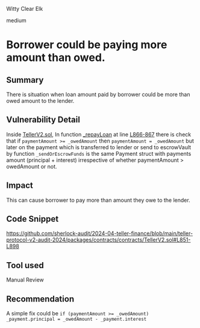 Witty Clear Elk

medium

# Borrower could be paying more amount than owed.

## Summary
There is situation when loan amount paid by borrower could be more than owed amount to the lender.

## Vulnerability Detail
Inside [TellerV2.sol](https://github.com/sherlock-audit/2024-04-teller-finance/blob/main/teller-protocol-v2-audit-2024/packages/contracts/contracts/TellerV2.sol), In function [_repayLoan](https://github.com/sherlock-audit/2024-04-teller-finance/blob/main/teller-protocol-v2-audit-2024/packages/contracts/contracts/TellerV2.sol#L851-L898) at line [L866-867](https://github.com/sherlock-audit/2024-04-teller-finance/blob/main/teller-protocol-v2-audit-2024/packages/contracts/contracts/TellerV2.sol#L866-L867) there is check that 
if `paymentAmount >= _owedAmount` then  `paymentAmount = _owedAmount` but later on the payment which is transferred to lender or send to escrowVault by function `_sendOrEscrowFunds` is the same Payment struct with payments amount (principal + interest) irrespective of whether paymentAmount > owedAmount or not.
## Impact
This can cause borrower to pay more than amount they owe to the lender. 

## Code Snippet
https://github.com/sherlock-audit/2024-04-teller-finance/blob/main/teller-protocol-v2-audit-2024/packages/contracts/contracts/TellerV2.sol#L851-L898

## Tool used

Manual Review

## Recommendation
A simple fix could be
`if (paymentAmount >= _owedAmount)`
`_payment.principal = _owedAmount - _payment.interest`